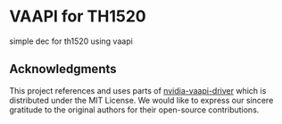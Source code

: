 # VAAPI for TH1520

simple dec for th1520 using vaapi

## Acknowledgments

This project references and uses parts of [nvidia-vaapi-driver](https://github.com/elFarto/nvidia-vaapi-driver) which is 
distributed under the MIT License. We would like to express our sincere gratitude to the 
original authors for their open-source contributions.